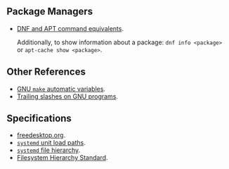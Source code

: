 ## Package Managers
- [DNF and APT command equivalents][dnf-vs-apt-commands].

	Additionally, to show information about a package: `dnf info <package>` or `apt-cache show <package>`.

## Other References
- [GNU `make` automatic variables](https://www.gnu.org/software/make/manual/html_node/Automatic-Variables.html).
- [Trailing slashes on GNU programs](https://www.gnu.org/software/coreutils/manual/html_node/Trailing-slashes.html).

## Specifications
- [freedesktop.org](https://www.freedesktop.org/wiki/Specifications/).
- [`systemd` unit load paths](https://www.freedesktop.org/software/systemd/man/systemd.unit.html#Unit%20File%20Load%20Path).
- [`systemd` file hierarchy](https://www.freedesktop.org/software/systemd/man/file-hierarchy.html).
- [Filesystem Hierarchy Standard](https://refspecs.linuxfoundation.org/fhs.shtml).

[dnf-vs-apt-commands]: https://docs.fedoraproject.org/en-US/quick-docs/dnf-vs-apt/
